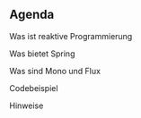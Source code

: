 ## Agenda

Was ist reaktive Programmierung <!-- .element: class="fragment" -->

Was bietet Spring <!-- .element: class="fragment" -->

Was sind Mono und Flux <!-- .element: class="fragment" -->

Codebeispiel <!-- .element: class="fragment" -->

Hinweise <!-- .element: class="fragment" -->

